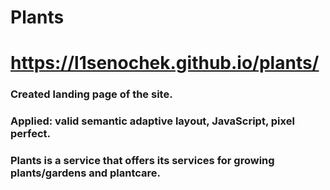 # Plants
# https://l1senochek.github.io/plants/

### Created landing page of the site. 
### Applied: valid semantic adaptive layout, JavaScript, pixel perfect.
### Plants is a service that offers its services for growing plants/gardens and plantcare.
